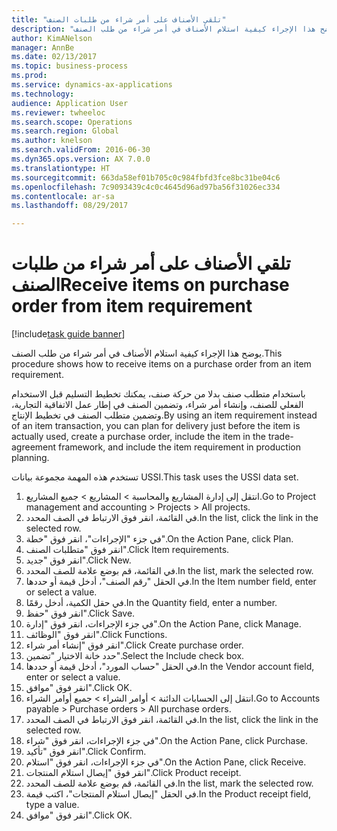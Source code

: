 ```yaml
--- 
title: "تلقي الأصناف على أمر شراء من طلبات الصنف"
description: "يوضح هذا الإجراء كيفية استلام الأصناف في أمر شراء من طلب الصنف."
author: KimANelson
manager: AnnBe
ms.date: 02/13/2017
ms.topic: business-process
ms.prod: 
ms.service: dynamics-ax-applications
ms.technology: 
audience: Application User
ms.reviewer: twheeloc
ms.search.scope: Operations
ms.search.region: Global
ms.author: knelson
ms.search.validFrom: 2016-06-30
ms.dyn365.ops.version: AX 7.0.0
ms.translationtype: HT
ms.sourcegitcommit: 663da58ef01b705c0c984fbfd3fce8bc31be04c6
ms.openlocfilehash: 7c9093439c4c0c4645d96ad97ba56f31026ec334
ms.contentlocale: ar-sa
ms.lasthandoff: 08/29/2017

---
```

# <a name="receive-items-on-purchase-order-from-item-requirement"></a><span data-ttu-id="40098-103">تلقي الأصناف على أمر شراء من طلبات الصنف</span><span class="sxs-lookup"><span data-stu-id="40098-103">Receive items on purchase order from item requirement</span></span>

[!include[task guide banner](../../includes/task-guide-banner.md)]

<span data-ttu-id="40098-104">يوضح هذا الإجراء كيفية استلام الأصناف في أمر شراء من طلب الصنف.</span><span class="sxs-lookup"><span data-stu-id="40098-104">This procedure shows how to receive items on a purchase order from an item requirement.</span></span>

<span data-ttu-id="40098-105">باستخدام متطلب صنف بدلا من حركة صنف، يمكنك تخطيط التسليم قبل الاستخدام الفعلي للصنف، وإنشاء أمر شراء، وتضمين الصنف في إطار عمل الاتفاقية التجارية، وتضمين متطلب الصنف في تخطيط الإنتاج.</span><span class="sxs-lookup"><span data-stu-id="40098-105">By using an item requirement instead of an item transaction, you can plan for delivery just before the item is actually used, create a purchase order, include the item in the trade-agreement framework, and include the item requirement in production planning.</span></span> 

<span data-ttu-id="40098-106">تستخدم هذه المهمة مجموعة بيانات USSI.</span><span class="sxs-lookup"><span data-stu-id="40098-106">This task uses the USSI data set.</span></span>

1. <span data-ttu-id="40098-107">انتقل إلى إدارة المشاريع والمحاسبة > المشاريع > جميع المشاريع.</span><span class="sxs-lookup"><span data-stu-id="40098-107">Go to Project management and accounting > Projects > All projects.</span></span>
2. <span data-ttu-id="40098-108">في القائمة، انقر فوق الارتباط في الصف المحدد.</span><span class="sxs-lookup"><span data-stu-id="40098-108">In the list, click the link in the selected row.</span></span>
3. <span data-ttu-id="40098-109">في جزء "الإجراءات"، انقر فوق "خطة".</span><span class="sxs-lookup"><span data-stu-id="40098-109">On the Action Pane, click Plan.</span></span>
4. <span data-ttu-id="40098-110">انقر فوق "متطلبات الصنف".</span><span class="sxs-lookup"><span data-stu-id="40098-110">Click Item requirements.</span></span>
5. <span data-ttu-id="40098-111">انقر فوق "جديد".</span><span class="sxs-lookup"><span data-stu-id="40098-111">Click New.</span></span>
6. <span data-ttu-id="40098-112">في القائمة، قم بوضع علامة للصف المحدد.</span><span class="sxs-lookup"><span data-stu-id="40098-112">In the list, mark the selected row.</span></span>
7. <span data-ttu-id="40098-113">في الحقل "رقم الصنف"، أدخل قيمة أو حددها.</span><span class="sxs-lookup"><span data-stu-id="40098-113">In the Item number field, enter or select a value.</span></span>
8. <span data-ttu-id="40098-114">في حقل الكمية، أدخل رقمًا.</span><span class="sxs-lookup"><span data-stu-id="40098-114">In the Quantity field, enter a number.</span></span>
9. <span data-ttu-id="40098-115">انقر فوق "حفظ".</span><span class="sxs-lookup"><span data-stu-id="40098-115">Click Save.</span></span>
10. <span data-ttu-id="40098-116">في جزء الإجراءات، انقر فوق "إدارة".</span><span class="sxs-lookup"><span data-stu-id="40098-116">On the Action Pane, click Manage.</span></span>
11. <span data-ttu-id="40098-117">انقر فوق "الوظائف".</span><span class="sxs-lookup"><span data-stu-id="40098-117">Click Functions.</span></span>
12. <span data-ttu-id="40098-118">انقر فوق "إنشاء أمر شراء".</span><span class="sxs-lookup"><span data-stu-id="40098-118">Click Create purchase order.</span></span>
13. <span data-ttu-id="40098-119">حدد خانة الاختيار "تضمين".</span><span class="sxs-lookup"><span data-stu-id="40098-119">Select the Include check box.</span></span>
14. <span data-ttu-id="40098-120">في الحقل "حساب المورد"، أدخل قيمة أو حددها.</span><span class="sxs-lookup"><span data-stu-id="40098-120">In the Vendor account field, enter or select a value.</span></span>
15. <span data-ttu-id="40098-121">انقر فوق "موافق".</span><span class="sxs-lookup"><span data-stu-id="40098-121">Click OK.</span></span>
16. <span data-ttu-id="40098-122">انتقل إلى الحسابات الدائنة > أوامر الشراء > جميع أوامر الشراء.</span><span class="sxs-lookup"><span data-stu-id="40098-122">Go to Accounts payable > Purchase orders > All purchase orders.</span></span>
17. <span data-ttu-id="40098-123">في القائمة، انقر فوق الارتباط في الصف المحدد.</span><span class="sxs-lookup"><span data-stu-id="40098-123">In the list, click the link in the selected row.</span></span>
18. <span data-ttu-id="40098-124">في جزء الإجراءات، انقر فوق "شراء".</span><span class="sxs-lookup"><span data-stu-id="40098-124">On the Action Pane, click Purchase.</span></span>
19. <span data-ttu-id="40098-125">انقر فوق "تأكيد".</span><span class="sxs-lookup"><span data-stu-id="40098-125">Click Confirm.</span></span>
20. <span data-ttu-id="40098-126">في جزء الإجراءات، انقر فوق "استلام".</span><span class="sxs-lookup"><span data-stu-id="40098-126">On the Action Pane, click Receive.</span></span>
21. <span data-ttu-id="40098-127">انقر فوق "إيصال استلام المنتجات".</span><span class="sxs-lookup"><span data-stu-id="40098-127">Click Product receipt.</span></span>
22. <span data-ttu-id="40098-128">في القائمة، قم بوضع علامة للصف المحدد.</span><span class="sxs-lookup"><span data-stu-id="40098-128">In the list, mark the selected row.</span></span>
23. <span data-ttu-id="40098-129">في الحقل "إيصال استلام المنتجات"، اكتب قيمة.</span><span class="sxs-lookup"><span data-stu-id="40098-129">In the Product receipt field, type a value.</span></span>
24. <span data-ttu-id="40098-130">انقر فوق "موافق".</span><span class="sxs-lookup"><span data-stu-id="40098-130">Click OK.</span></span>


